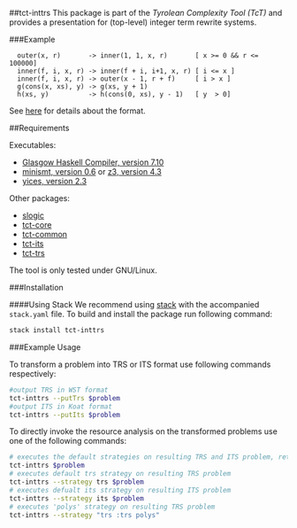 ##tct-inttrs
This package is part of the _Tyrolean Complexity Tool (TcT)_ and provides
a presentation for (top-level) integer term rewrite systems.

###Example
```
  outer(x, r)       -> inner(1, 1, x, r)       [ x >= 0 && r <= 100000]
  inner(f, i, x, r) -> inner(f + i, i+1, x, r) [ i <= x ]
  inner(f, i, x, r) -> outer(x - 1, r + f)     [ i > x ]
  g(cons(x, xs), y) -> g(xs, y + 1)
  h(xs, y)          -> h(cons(0, xs), y - 1)   [ y  > 0]
```
See [here](http://aprove.informatik.rwth-aachen.de/help_new/inttrs.html) for details about the format.

##Requirements

Executables:
  * [Glasgow Haskell Compiler, version 7.10](http://www.haskell.org/ghc/)
  * [minismt, version 0.6](http://cl-informatik.uibk.ac.at/software/minismt/) or [z3, version 4.3](https://github.com/Z3Prover/z3)
  * [yices, version 2.3](http://yices.csl.sri.com/)

Other packages:
  * [slogic](https://github.com/ComputationWithBoundedResources/slogic/)
  * [tct-core](https://github.com/ComputationWithBoundedResources/tct-core/)
  * [tct-common](https://github.com/ComputationWithBoundedResources/tct-common/)
  * [tct-its](https://github.com/ComputationWithBoundedResources/tct-trs/)
  * [tct-trs](https://github.com/ComputationWithBoundedResources/tct-its/)

The tool is only tested under GNU/Linux.

###Installation

####Using Stack
We recommend using [stack](https://github.com/commercialhaskell/stack) with the accompanied `stack.yaml` file.
To build and install the package run following command:

```bash
stack install tct-inttrs
```

###Example Usage

To transform a problem into TRS or ITS format use following commands respectively:
```bash
#output TRS in WST format
tct-inttrs --putTrs $problem
#output ITS in Koat format
tct-inttrs --putIts $problem
```

To directly invoke the resource analysis on the transformed problems use one of the following commands:
```bash
# executes the default strategies on resulting TRS and ITS problem, returning the first successfull result
tct-inttrs $problem
# executes default trs strategy on resulting TRS problem
tct-inttrs --strategy trs $problem
# executes defualt its strategy on resulting ITS problem
tct-inttrs --strategy its $problem 
# executes 'polys' strategy on resulting TRS problem
tct-inttrs --strategy "trs :trs polys"
```

